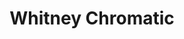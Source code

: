 ---
title: "Whitney Chromatic"
p5addons:
  - dom
jsFiles:
  - _WhitneyChromatic
assets:
  - css/whitneyChromatic.css
  - css/rangeInput.css
--- 